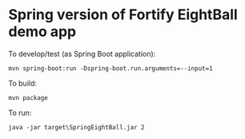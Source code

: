 # Spring version of Fortify EightBall demo app

To develop/test (as Spring Boot application):

```aidl
mvn spring-boot:run -Dspring-boot.run.arguments=--input=1

```
To build:

```aidl
mvn package
```

To run:

```aidl
java -jar target\SpringEightBall.jar 2

```


